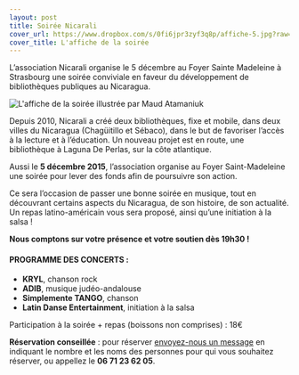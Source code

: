 ```yaml
---
layout: post
title: Soirée Nicarali
cover_url: https://www.dropbox.com/s/0fi6jpr3zyf3q8p/affiche-5.jpg?raw=1
cover_title: L'affiche de la soirée
---
```


L’association Nicarali organise le 5 décembre au Foyer Sainte Madeleine à Strasbourg une soirée conviviale en faveur du développement de bibliothèques publiques au Nicaragua.

![L'affiche de la soirée illustrée par Maud Atamaniuk](https://www.dropbox.com/s/0fi6jpr3zyf3q8p/affiche-5.jpg?raw=1)

Depuis 2010, Nicarali a créé deux bibliothèques, fixe et mobile, dans deux villes du Nicaragua (Chagüitillo et Sébaco), dans le but de favoriser l’accès à la lecture et à l’éducation. Un nouveau projet est en route, une bibliothèque à Laguna De Perlas, sur la côte atlantique.

Aussi le **5 décembre 2015**, l’association organise au Foyer Saint-Madeleine une soirée pour lever des fonds afin de poursuivre son action.

Ce sera l’occasion de passer une bonne soirée en musique, tout en découvrant certains aspects du Nicaragua, de son histoire, de son actualité. Un repas latino-américain vous sera proposé, ainsi qu’une initiation à la salsa !

**Nous comptons sur votre présence et votre soutien dès 19h30 !**

#### PROGRAMME DES CONCERTS :

* **KRYL**, chanson rock
* **ADIB**, musique judéo-andalouse
* **Simplemente TANGO**, chanson
* **Latin Danse Entertainment**, initiation à la salsa

Participation à la soirée + repas (boissons non comprises) : 18€

**Réservation conseillée** : pour réserver [envoyez-nous un message](/contact) en indiquant le nombre et les noms des personnes pour qui vous souhaitez réserver, ou appellez le **06 71 23 62 05**.